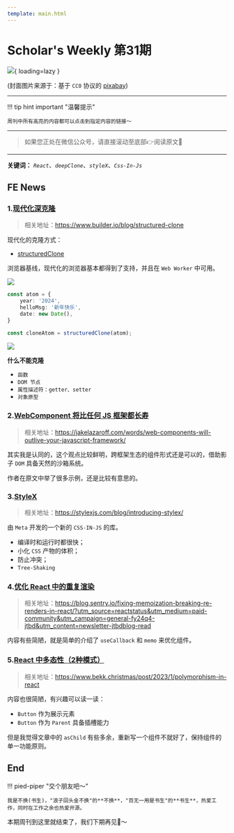 ```yaml
---
template: main.html
---
```


# Scholar's Weekly 第31期

![](https://bigdreamerblog.oss-cn-beijing.aliyuncs.com/nextBlog/fireworks-1880045_1280.jpg?x-oss-process=image/auto-orient,1/interlace,1/quality,q_90/format,webp){ loading=lazy }


(封面图片来源于：基于 `CC0` 协议的 [pixabay](https://pixabay.com/photos/fireworks-pyrotechnics-explode-1880045/))

------

!!! tip hint important "温馨提示"

    周刊中所有高亮的内容都可以点击到指定内容的链接～

---
> 如果您正处在微信公众号，请直接滚动至底部👉阅读原文🫶

---

**关键词：** *`React`*、*`deepClone`*、*`styleX`*、*`Css-In-Js`*

## FE News

### 1.[现代化深克隆](https://www.builder.io/blog/structured-clone)
>相关地址：https://www.builder.io/blog/structured-clone

现代化的克隆方式：

- [structuredClone](https://developer.mozilla.org/en-US/docs/Web/API/structuredClone)

浏览器基线，现代化的浏览器基本都得到了支持，并且在 `Web Worker` 中可用。

![](https://bigdreamerblog.oss-cn-beijing.aliyuncs.com/nextBlog/JMaGeE.png?x-oss-process=image/auto-orient,1/interlace,1/quality,q_90/format,webp)

```typescript
const atom = {
    year: '2024',
    helloMsg: '新年快乐',
    date: new Date(),
}

const cloneAtom = structuredClone(atom);
```

![](https://bigdreamerblog.oss-cn-beijing.aliyuncs.com/nextBlog/2nZCbI.png)

**什么不能克隆**

- `函数`
- `DOM 节点`
- `属性描述符：getter、setter`
- `对象原型`

### 2.[WebComponent 将比任何 JS 框架都长寿](https://jakelazaroff.com/words/web-components-will-outlive-your-javascript-framework/)
> 相关地址：https://jakelazaroff.com/words/web-components-will-outlive-your-javascript-framework/

其实我是认同的，这个观点比较鲜明，跨框架生态的组件形式还是可以的，借助影子 `DOM` 具备天然的沙箱系统。

作者在原文中举了很多示例，还是比较有意思的。

### 3.[StyleX](https://stylexjs.com/blog/introducing-stylex/)
> 相关地址：https://stylexjs.com/blog/introducing-stylex/

由 `Meta` 开发的一个新的 `CSS-IN-JS` 的库。

- 编译时和运行时都很快；
- 小化 `CSS` 产物的体积；
- 防止冲突；
- `Tree-Shaking`

### 4.[优化 React 中的重复渲染](https://blog.sentry.io/fixing-memoization-breaking-re-renders-in-react/?utm_source=reactstatus&utm_medium=paid-community&utm_campaign=general-fy24q4-jtbd&utm_content=newsletter-jtbdblog-read)
>相关地址：https://blog.sentry.io/fixing-memoization-breaking-re-renders-in-react/?utm_source=reactstatus&utm_medium=paid-community&utm_campaign=general-fy24q4-jtbd&utm_content=newsletter-jtbdblog-read

内容有些简陋，就是简单的介绍了 `useCallback` 和 `memo` 来优化组件。

### 5.[React 中多态性（2种模式）](https://www.bekk.christmas/post/2023/1/polymorphism-in-react)
>相关地址：https://www.bekk.christmas/post/2023/1/polymorphism-in-react

内容也很简陋，有兴趣可以读一读：
- `Button` 作为展示元素
- `Button` 作为 `Parent` 具备插槽能力

但是我觉得文章中的 `asChild` 有些多余，重新写一个组件不就好了，保持组件的单一功能原则。

## End

!!! pied-piper "交个朋友吧～"

    我是不换(书生)，"浪子回头金不换"的**不换**，"百无一用是书生"的**书生**，热爱工作，同时在工作之余也热爱开源。

本期周刊到这里就结束了，我们下期再见👋～
